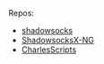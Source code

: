 Repos:

- [shadowsocks](https://github.com/junchen1992/shadowsocks)
- [ShadowsocksX-NG](https://github.com/junchen1992/ShadowsocksX-NG)
- [CharlesScripts](https://github.com/junchen1992/CharlesScripts)
